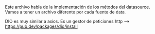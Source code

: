 Este archivo habla de la implementación de los métodos del datasource. Vamos a tener un archivo diferente por cada fuente de data.

DIO es muy similar a axios. Es un gestor de peticiones http --> https://pub.dev/packages/dio/install


